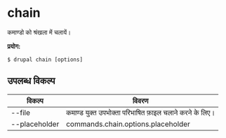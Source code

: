 # chain
कमाण्डो को श्रंखला में चलायें।

**प्रयोग:**
```
$ drupal chain [options]
```

## उपलब्ध विकल्प
विकल्प | विवरण
-------|-------------
--file | कमाण्ड युक्त उपभोक्ता परिभाषित फ़ाइल चलाने करने के लिए।
--placeholder | commands.chain.options.placeholder
